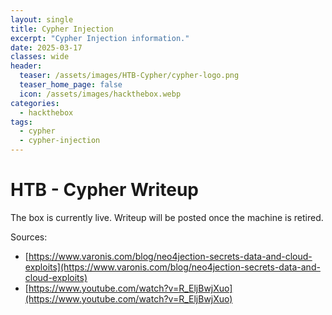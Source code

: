 ```yaml
---
layout: single
title: Cypher Injection
excerpt: "Cypher Injection information."
date: 2025-03-17
classes: wide
header:
  teaser: /assets/images/HTB-Cypher/cypher-logo.png
  teaser_home_page: false
  icon: /assets/images/hackthebox.webp
categories:
  - hackthebox
tags:
  - cypher
  - cypher-injection
---
```


# HTB - Cypher Writeup

The box is currently live.  Writeup will be posted once the machine is retired.

Sources:

- [https://www.varonis.com/blog/neo4jection-secrets-data-and-cloud-exploits](https://www.varonis.com/blog/neo4jection-secrets-data-and-cloud-exploits)
- [https://www.youtube.com/watch?v=R_EljBwjXuo](https://www.youtube.com/watch?v=R_EljBwjXuo)